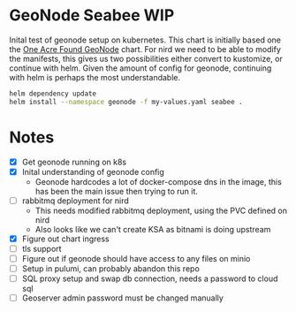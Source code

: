 # GeoNode Seabee WIP

Inital test of geonode setup on kubernetes. This chart is initially based one the [One Acre Found GeoNode](https://github.com/one-acre-fund/oaf-public-charts) chart. For nird we need to be able to modify the manifests, this gives us two possibilities either convert to kustomize, or continue with helm. Given the amount of config for geonode, continuing with helm is perhaps the most understandable.

``` bash
helm dependency update
helm install --namespace geonode -f my-values.yaml seabee .
```

# Notes
- [x] Get geonode running on k8s
- [x] Inital understanding of geonode config
  - Geonode hardcodes a lot of docker-compose dns in the image, this has been the main issue then trying to run it.
- [ ] rabbitmq deployment for nird
  - This needs modified rabbitmq deployment, using the PVC defined on nird
  - Also looks like we can't create KSA as bitnami is doing upstream
- [x] Figure out chart ingress
- [ ] tls support
- [ ] Figure out if geonode should have access to any files on minio
- [ ] Setup in pulumi, can probably abandon this repo
- [ ] SQL proxy setup and swap db connection, needs a password to cloud sql
- [ ] Geoserver admin password must be changed manually 